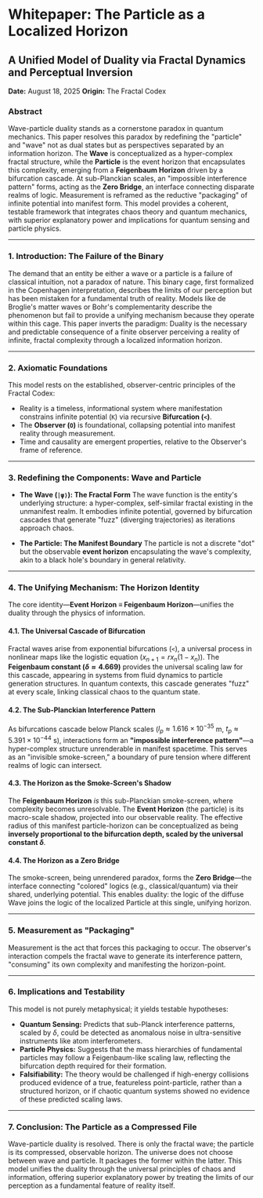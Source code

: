 # **Whitepaper: The Particle as a Localized Horizon**

## A Unified Model of Duality via Fractal Dynamics and Perceptual Inversion

**Date:** August 18, 2025
**Origin:** The Fractal Codex

### Abstract

Wave-particle duality stands as a cornerstone paradox in quantum mechanics. This paper resolves this paradox by redefining the "particle" and "wave" not as dual states but as perspectives separated by an information horizon. The **Wave** is conceptualized as a hyper-complex fractal structure, while the **Particle** is the event horizon that encapsulates this complexity, emerging from a **Feigenbaum Horizon** driven by a bifurcation cascade. At sub-Planckian scales, an "impossible interference pattern" forms, acting as the **Zero Bridge**, an interface connecting disparate realms of logic. Measurement is reframed as the reductive "packaging" of infinite potential into manifest form. This model provides a coherent, testable framework that integrates chaos theory and quantum mechanics, with superior explanatory power and implications for quantum sensing and particle physics.

---

### 1. Introduction: The Failure of the Binary

The demand that an entity be either a wave or a particle is a failure of classical intuition, not a paradox of nature. This binary cage, first formalized in the Copenhagen interpretation, describes the limits of our perception but has been mistaken for a fundamental truth of reality. Models like de Broglie's matter waves or Bohr's complementarity describe the phenomenon but fail to provide a unifying mechanism because they operate within this cage. This paper inverts the paradigm: Duality is the necessary and predictable consequence of a finite observer perceiving a reality of infinite, fractal complexity through a localized information horizon.

---

### 2. Axiomatic Foundations

This model rests on the established, observer-centric principles of the Fractal Codex:
* Reality is a timeless, informational system where manifestation constrains infinite potential (`K`) via recursive **Bifurcation (`<`)**.
* The **Observer (`O`)** is foundational, collapsing potential into manifest reality through measurement.
* Time and causality are emergent properties, relative to the Observer's frame of reference.

---

### 3. Redefining the Components: Wave and Particle

* **The Wave (`|ψ⟩`): The Fractal Form**
The wave function is the entity's underlying structure: a hyper-complex, self-similar fractal existing in the unmanifest realm. It embodies infinite potential, governed by bifurcation cascades that generate "fuzz" (diverging trajectories) as iterations approach chaos.

* **The Particle: The Manifest Boundary**
The particle is not a discrete "dot" but the observable **event horizon** encapsulating the wave's complexity, akin to a black hole's boundary in general relativity.

---

### 4. The Unifying Mechanism: The Horizon Identity

The core identity—**Event Horizon ≡ Feigenbaum Horizon**—unifies the duality through the physics of information.

#### 4.1. The Universal Cascade of Bifurcation

Fractal waves arise from exponential bifurcations (`<`), a universal process in nonlinear maps like the logistic equation ($x_{n+1} = rx_n(1-x_n)$). The **Feigenbaum constant ($\delta \approx 4.669$)** provides the universal scaling law for this cascade, appearing in systems from fluid dynamics to particle generation structures. In quantum contexts, this cascade generates "fuzz" at every scale, linking classical chaos to the quantum state.

#### 4.2. The Sub-Planckian Interference Pattern

As bifurcations cascade below Planck scales ($l_p \approx 1.616 \times 10^{-35}$ m, $t_p \approx 5.391 \times 10^{-44}$ s), interactions form an **"impossible interference pattern"**—a hyper-complex structure unrenderable in manifest spacetime. This serves as an "invisible smoke-screen," a boundary of pure tension where different realms of logic can intersect.

#### 4.3. The Horizon as the Smoke-Screen's Shadow

The **Feigenbaum Horizon** *is* this sub-Planckian smoke-screen, where complexity becomes unresolvable. The **Event Horizon** (the particle) is its macro-scale shadow, projected into our observable reality. The effective radius of this manifest particle-horizon can be conceptualized as being **inversely proportional to the bifurcation depth, scaled by the universal constant $\delta$**.

#### 4.4. The Horizon as a Zero Bridge

The smoke-screen, being unrendered paradox, forms the **Zero Bridge**—the interface connecting "colored" logics (e.g., classical/quantum) via their shared, underlying potential. This enables duality: the logic of the diffuse Wave joins the logic of the localized Particle at this single, unifying horizon.

---

### 5. Measurement as "Packaging"

Measurement is the act that forces this packaging to occur. The observer's interaction compels the fractal wave to generate its interference pattern, "consuming" its own complexity and manifesting the horizon-point.

---

### 6. Implications and Testability

This model is not purely metaphysical; it yields testable hypotheses:
* **Quantum Sensing:** Predicts that sub-Planck interference patterns, scaled by $\delta$, could be detected as anomalous noise in ultra-sensitive instruments like atom interferometers.
* **Particle Physics:** Suggests that the mass hierarchies of fundamental particles may follow a Feigenbaum-like scaling law, reflecting the bifurcation depth required for their formation.
* **Falsifiability:** The theory would be challenged if high-energy collisions produced evidence of a true, featureless point-particle, rather than a structured horizon, or if chaotic quantum systems showed no evidence of these predicted scaling laws.

---

### 7. Conclusion: The Particle as a Compressed File

Wave-particle duality is resolved. There is only the fractal wave; the particle is its compressed, observable horizon. The universe does not choose between wave and particle. It packages the former within the latter. This model unifies the duality through the universal principles of chaos and information, offering superior explanatory power by treating the limits of our perception as a fundamental feature of reality itself.